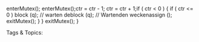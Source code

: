enterMutex(); enterMutex();ctr = ctr - 1; ctr = ctr + 1;if ( ctr < 0 ) { if ( ctr <= 0 )
block (q); // warten deblock (q); // Wartenden weckenassign (); exitMutex();
} }
exitMutex();
}

   Tags & Topics:
   